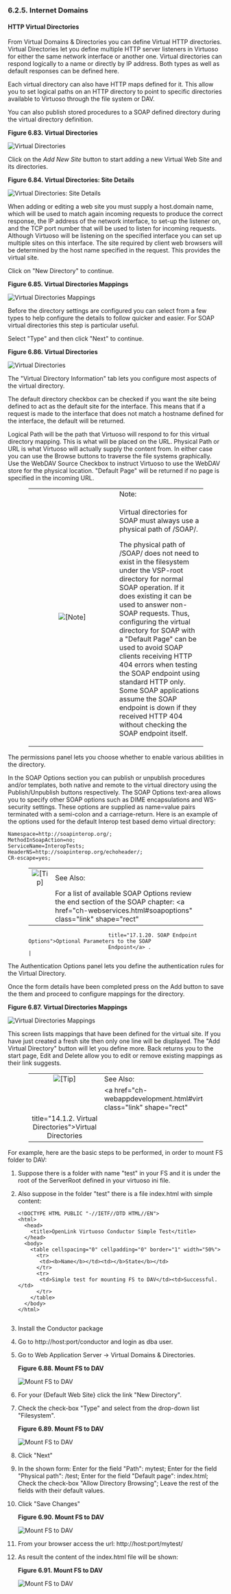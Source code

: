 <div id="admui.internetdomains" class="section">

<div class="titlepage">

<div>

<div>

### 6.2.5. Internet Domains

</div>

</div>

</div>

<div id="httpvirtualdirs" class="section">

<div class="titlepage">

<div>

<div>

#### HTTP Virtual Directories

</div>

</div>

</div>

From Virtual Domains & Directories you can define Virtual HTTP
directories. Virtual Directories let you define multiple HTTP server
listeners in Virtuoso for either the same network interface or another
one. Virtual directories can respond logically to a name or directly by
IP address. Both types as well as default responses can be defined here.

Each virtual directory can also have HTTP maps defined for it. This
allow you to set logical paths on an HTTP directory to point to specific
directories available to Virtuoso through the file system or DAV.

You can also publish stored procedures to a SOAP defined directory
during the virtual directory definition.

<div class="figure-float">

<div id="id14789" class="figure">

**Figure 6.83. Virtual Directories**

<div class="figure-contents">

<div class="mediaobject">

![Virtual Directories](images/ui/admvirtdir001.png)

</div>

</div>

</div>

  

</div>

Click on the <span class="emphasis">*Add New Site*</span> button to
start adding a new Virtual Web Site and its directories.

<div class="figure-float">

<div id="id14796" class="figure">

**Figure 6.84. Virtual Directories: Site Details**

<div class="figure-contents">

<div class="mediaobject">

![Virtual Directories: Site Details](images/ui/admvirtdir002.png)

</div>

</div>

</div>

  

</div>

When adding or editing a web site you must supply a host.domain name,
which will be used to match again incoming requests to produce the
correct response, the IP address of the network interface, to set-up the
listener on, and the TCP port number that will be used to listen for
incoming requests. Although Virtuoso will be listening on the specified
interface you can set up multiple sites on this interface. The site
required by client web browsers will be determined by the host name
specified in the request. This provides the virtual site.

Click on "New Directory" to continue.

<div class="figure-float">

<div id="id14803" class="figure">

**Figure 6.85. Virtual Directories Mappings**

<div class="figure-contents">

<div class="mediaobject">

![Virtual Directories Mappings](images/ui/admvirtdir003.png)

</div>

</div>

</div>

  

</div>

Before the directory settings are configured you can select from a few
types to help configure the details to follow quicker and easier. For
SOAP virtual directories this step is particular useful.

Select "Type" and then click "Next" to continue.

<div class="figure-float">

<div id="id14810" class="figure">

**Figure 6.86. Virtual Directories**

<div class="figure-contents">

<div class="mediaobject">

![Virtual Directories](images/ui/admvirtdir004.png)

</div>

</div>

</div>

  

</div>

The "Virtual Directory Information" tab lets you configure most aspects
of the virtual directory.

The default directory checkbox can be checked if you want the site being
defined to act as the default site for the interface. This means that if
a request is made to the interface that does not match a hostname
defined for the interface, the default will be returned.

Logical Path will be the path that Virtuoso will respond to for this
virtual directory mapping. This is what will be placed on the URL.
Physical Path or URL is what Virtuoso will actually supply the content
from. In either case you can use the Browse buttons to traverse the file
systems graphically. Use the WebDAV Source Checkbox to instruct Virtuoso
to use the WebDAV store for the physical location. "Default Page" will
be returned if no page is specified in the incoming URL.

<div class="note" style="margin-left: 0.5in; margin-right: 0.5in;">

<table data-border="0" data-summary="Note: Note:">
<colgroup>
<col style="width: 50%" />
<col style="width: 50%" />
</colgroup>
<tbody>
<tr class="odd">
<td rowspan="2" style="text-align: center;" data-valign="top"
width="25"><img src="images/note.png" alt="[Note]" /></td>
<td style="text-align: left;">Note:</td>
</tr>
<tr class="even">
<td style="text-align: left;" data-valign="top"><p>Virtual directories
for SOAP must always use a physical path of /SOAP/.</p>
<p>The physical path of /SOAP/ does not need to exist in the filesystem
under the VSP-root directory for normal SOAP operation. If it does
existing it can be used to answer non-SOAP requests. Thus, configuring
the virtual directory for SOAP with a "Default Page" can be used to
avoid SOAP clients receiving HTTP 404 errors when testing the SOAP
endpoint using standard HTTP only. Some SOAP applications assume the
SOAP endpoint is down if they received HTTP 404 without checking the
SOAP endpoint itself.</p></td>
</tr>
</tbody>
</table>

</div>

The permissions panel lets you choose whether to enable various
abilities in the directory.

In the SOAP Options section you can publish or unpublish procedures
and/or templates, both native and remote to the virtual directory using
the Publish/Unpublish buttons respectively. The SOAP Options text-area
allows you to specify other SOAP options such as DIME encapsulations and
WS-security settings. These options are supplied as name=value pairs
terminated with a semi-colon and a carriage-return. Here is an example
of the options used for the default Interop test based demo virtual
directory:

``` programlisting
Namespace=http://soapinterop.org/;
MethodInSoapAction=no;
ServiceName=InteropTests;
HeaderNS=http://soapinterop.org/echoheader/;
CR-escape=yes;
```

<div class="tip" style="margin-left: 0.5in; margin-right: 0.5in;">

|                            |                                                                                                                                                      |
|:--------------------------:|:-----------------------------------------------------------------------------------------------------------------------------------------------------|
| ![\[Tip\]](images/tip.png) | See Also:                                                                                                                                            |
|                            | For a list of available SOAP Options review the end section of the SOAP chapter: <a href="ch-webservices.html#soapoptions" class="link" shape="rect" 
                              title="17.1.20. SOAP Endpoint Options">Optional Parameters to the SOAP                                                                                
                              Endpoint</a> .                                                                                                                                        |

</div>

The Authentication Options panel lets you define the authentication
rules for the Virtual Directory.

Once the form details have been completed press on the Add button to
save the them and proceed to configure mappings for the directory.

<div class="figure-float">

<div id="id14831" class="figure">

**Figure 6.87. Virtual Directories Mappings**

<div class="figure-contents">

<div class="mediaobject">

![Virtual Directories Mappings](images/ui/admvirtdir006.png)

</div>

</div>

</div>

  

</div>

This screen lists mappings that have been defined for the virtual site.
If you have just created a fresh site then only one line will be
displayed. The "Add Virtual Directory" button will let you define more.
Back returns you to the start page, Edit and Delete allow you to edit or
remove existing mappings as their link suggests.

<div class="tip" style="margin-left: 0.5in; margin-right: 0.5in;">

|                            |                                                                       |
|:--------------------------:|:----------------------------------------------------------------------|
| ![\[Tip\]](images/tip.png) | See Also:                                                             |
|                            | <a href="ch-webappdevelopment.html#virtdir" class="link" shape="rect" 
                              title="14.1.2. Virtual Directories">Virtual Directories</a>            |

</div>

For example, here are the basic steps to be performed, in order to mount
FS folder to DAV:

<div class="orderedlist">

1.  Suppose there is a folder with name "test" in your FS and it is
    under the root of the ServerRoot defined in your virtuoso ini file.

2.  Also suppose in the folder "test" there is a file index.html with
    simple content:

    ``` programlisting
    <!DOCTYPE HTML PUBLIC "-//IETF//DTD HTML//EN">
    <html>
      <head>
        <title>OpenLink Virtuoso Conductor Simple Test</title>
      </head>
      <body>
        <table cellspacing="0" cellpadding="0" border="1" width="50%">
          <tr>
           <td><b>Name</b></td><td></b>State</b></td>
          </tr>
          <tr>
           <td>Simple test for mounting FS to DAV</td><td>Successful.</td>
          </tr>
        </table>
      </body>
    </html>
      
    ```

3.  Install the Conductor package

4.  Go to http://host:port/conductor and login as dba user.

5.  Go to Web Application Server -\> Virtual Domains & Directories.

    <div class="figure-float">

    <div id="id14854" class="figure">

    **Figure 6.88. Mount FS to DAV**

    <div class="figure-contents">

    <div class="mediaobject">

    ![Mount FS to DAV](images/ui/admvirtdir011.png)

    </div>

    </div>

    </div>

      

    </div>

6.  For your {Default Web Site} click the link "New Directory".

7.  Check the check-box "Type" and select from the drop-down list
    "Filesystem".

    <div class="figure-float">

    <div id="id14863" class="figure">

    **Figure 6.89. Mount FS to DAV**

    <div class="figure-contents">

    <div class="mediaobject">

    ![Mount FS to DAV](images/ui/admvirtdir012.png)

    </div>

    </div>

    </div>

      

    </div>

8.  Click "Next"

9.  In the shown form: Enter for the field "Path": mytest; Enter for the
    field "Physical path": /test; Enter for the field "Default page":
    index.html; Check the check-box "Allow Directory Browsing"; Leave
    the rest of the fields with their default values.

10. Click "Save Changes"

    <div class="figure-float">

    <div id="id14874" class="figure">

    **Figure 6.90. Mount FS to DAV**

    <div class="figure-contents">

    <div class="mediaobject">

    ![Mount FS to DAV](images/ui/admvirtdir013.png)

    </div>

    </div>

    </div>

      

    </div>

11. From your browser access the url: http://host:port/mytest/

12. As result the content of the index.html file will be shown:

    <div class="figure-float">

    <div id="id14883" class="figure">

    **Figure 6.91. Mount FS to DAV**

    <div class="figure-contents">

    <div class="mediaobject">

    ![Mount FS to DAV](images/ui/admvirtdir014.png)

    </div>

    </div>

    </div>

      

    </div>

</div>

</div>

</div>
